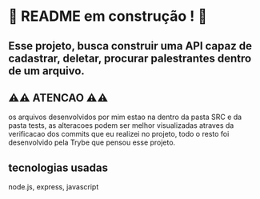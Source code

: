 # :construction: README em construção ! :construction:

## Esse projeto, busca construir uma API capaz de cadastrar, deletar, procurar palestrantes dentro de um arquivo.

##  ⚠️⚠️ ATENCAO ⚠️⚠️
os arquivos desenvolvidos por mim estao na dentro da pasta SRC e da pasta tests, as alteracoes podem ser melhor visualizadas atraves da verificacao dos commits que eu realizei no projeto, todo o resto foi desenvolvido pela Trybe que pensou esse projeto.

## tecnologias usadas
node.js, express, javascript 